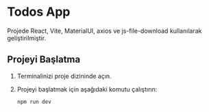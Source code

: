 # Todos App

Projede React, Vite, MaterialUI, axios ve js-file-download kullanılarak geliştirilmiştir.

## Projeyi Başlatma

1. Terminalinizi proje dizininde açın.

2. Projeyi başlatmak için aşağıdaki komutu çalıştırın:

    ```bash
    npm run dev
    ```